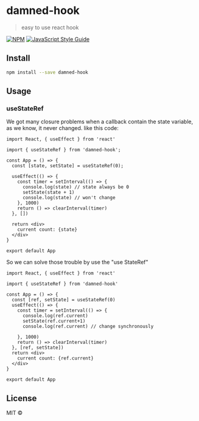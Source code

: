 # damned-hook

> easy to use react hook

[![NPM](https://img.shields.io/npm/v/damned-hook.svg)](https://www.npmjs.com/package/damned-hook) [![JavaScript Style Guide](https://img.shields.io/badge/code_style-standard-brightgreen.svg)](https://standardjs.com)

## Install

```bash
npm install --save damned-hook
```

## Usage

### useStateRef
We got many closure problems when a callback contain the state variable, as we know, it never changed. like this code:
```tsx
import React, { useEffect } from 'react'

import { useStateRef } from 'damned-hook';

const App = () => {
  const [state, setState] = useStateRef(0);

  useEffect(() => {
    const timer = setInterval(() => {
      console.log(state) // state always be 0
      setState(state + 1)
      console.log(state) // won't change
    }, 1000)
    return () => clearInterval(timer)
  }, [])

  return <div>
    current count: {state}
  </div>
}

export default App
```


So we can solve those trouble by use the "use StateRef"

```tsx
import React, { useEffect } from 'react'

import { useStateRef } from 'damned-hook'

const App = () => {
  const [ref, setState] = useStateRef(0)
  useEffect(() => {
    const timer = setInterval(() => {
      console.log(ref.current)
      setState(ref.current+1)
      console.log(ref.current) // change synchronously

    }, 1000)
    return () => clearInterval(timer)
  }, [ref, setState])
  return <div>
    current count: {ref.current}
  </div>
}

export default App

```

## License

MIT © [](https://github.com/)
